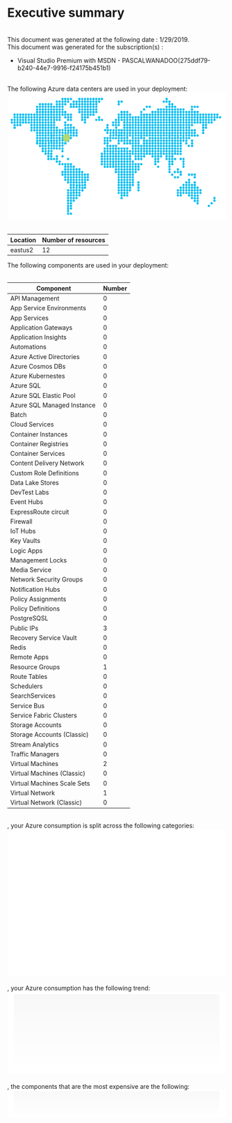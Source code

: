 # Executive summary
  
   
This document was generated at the following date : 1/29/2019.  
This document was generated for the subscription(s) :  

- Visual Studio Premium with MSDN - PASCALWANADOO(275ddf79-b240-44e7-9916-f24175b451b1)

  
   
The following Azure data centers are used in your deployment:  
![](assets/6B0A4EDA5C5E45A1AAA518519E4C17C7.png)   

| Location | Number of resources |
| --- | --- |
| eastus2  | 12  |
  
The following components are used in your deployment:  
   

| Component | Number |
| --- | --- |
| API Management  | 0  |
| App Service Environments  | 0  |
| App Services  | 0  |
| Application Gateways  | 0  |
| Application Insights  | 0  |
| Automations  | 0  |
| Azure Active Directories  | 0  |
| Azure Cosmos DBs  | 0  |
| Azure Kubernestes  | 0  |
| Azure SQL  | 0  |
| Azure SQL Elastic Pool  | 0  |
| Azure SQL Managed Instance  | 0  |
| Batch  | 0  |
| Cloud Services  | 0  |
| Container Instances  | 0  |
| Container Registries  | 0  |
| Container Services  | 0  |
| Content Delivery Network  | 0  |
| Custom Role Definitions  | 0  |
| Data Lake Stores  | 0  |
| DevTest Labs  | 0  |
| Event Hubs  | 0  |
| ExpressRoute circuit  | 0  |
| Firewall  | 0  |
| IoT Hubs  | 0  |
| Key Vaults  | 0  |
| Logic Apps  | 0  |
| Management Locks  | 0  |
| Media Service  | 0  |
| Network Security Groups  | 0  |
| Notification Hubs  | 0  |
| Policy Assignments  | 0  |
| Policy Definitions  | 0  |
| PostgreSQSL  | 0  |
| Public IPs  | 3  |
| Recovery Service Vault  | 0  |
| Redis  | 0  |
| Remote Apps  | 0  |
| Resource Groups  | 1  |
| Route Tables  | 0  |
| Schedulers  | 0  |
| SearchServices  | 0  |
| Service Bus  | 0  |
| Service Fabric Clusters  | 0  |
| Storage Accounts  | 0  |
| Storage Accounts (Classic)  | 0  |
| Stream Analytics  | 0  |
| Traffic Managers  | 0  |
| Virtual Machines  | 2  |
| Virtual Machines (Classic)  | 0  |
| Virtual Machines Scale Sets  | 0  |
| Virtual Network  | 1  |
| Virtual Network (Classic)  | 0  |
  
   
, your Azure consumption is split across the following categories:  
![Cloudockit](assets/D52240AEED29433AB862ED14575B2861.png)   
, your Azure consumption has the following trend:  
![Cloudockit](assets/BAF99A5542C94326AF4D2EA4B1B421E1.png)   
, the components that are the most expensive are the following:  
![Cloudockit](assets/8A1C6D1C19F84C5AA009E981795808E6.png)
